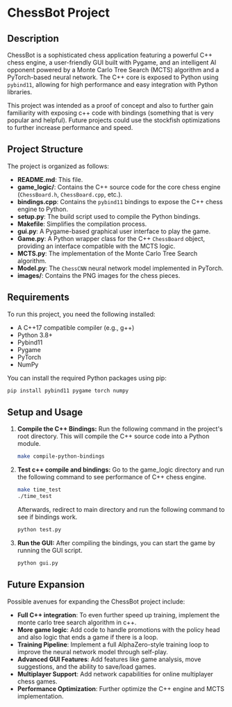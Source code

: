# ChessBot Project

## Description

ChessBot is a sophisticated chess application featuring a powerful C++ chess engine, a user-friendly GUI built with Pygame, and an intelligent AI opponent powered by a Monte Carlo Tree Search (MCTS) algorithm and a PyTorch-based neural network. The C++ core is exposed to Python using `pybind11`, allowing for high performance and easy integration with Python libraries. 

This project was intended as a proof of concept and also to further gain familiarity with exposing c++ code with bindings (something that is very popular and helpful). Future projects could use the stockfish optimizations to further increase performance and speed. 

## Project Structure

The project is organized as follows:
- **README.md**: This file.
- **game_logic/**: Contains the C++ source code for the core chess engine (`ChessBoard.h`, `ChessBoard.cpp`, etc.).
- **bindings.cpp**: Contains the `pybind11` bindings to expose the C++ chess engine to Python.
- **setup.py**: The build script used to compile the Python bindings.
- **Makefile**: Simplifies the compilation process.
- **gui.py**: A Pygame-based graphical user interface to play the game.
- **Game.py**: A Python wrapper class for the C++ `ChessBoard` object, providing an interface compatible with the MCTS logic.
- **MCTS.py**: The implementation of the Monte Carlo Tree Search algorithm.
- **Model.py**: The `ChessCNN` neural network model implemented in PyTorch.
- **images/**: Contains the PNG images for the chess pieces.

## Requirements

To run this project, you need the following installed:
- A C++17 compatible compiler (e.g., g++)
- Python 3.8+
- Pybind11
- Pygame
- PyTorch
- NumPy

You can install the required Python packages using pip:
```bash
pip install pybind11 pygame torch numpy
```

## Setup and Usage

1.  **Compile the C++ Bindings:**
    Run the following command in the project's root directory. This will compile the C++ source code into a Python module.
    ```bash
    make compile-python-bindings
    ```

2. **Test c++ compile and bindings:**
    Go to the game_logic directory and run the following command to see performance of C++ chess engine. 
    ```bash
    make time_test
    ./time_test
    ```
    Afterwards, redirect to main directory and run the following command to see if bindings work.
    ```bash
    python test.py
    ```

2.  **Run the GUI:**
    After compiling the bindings, you can start the game by running the GUI script.
    ```bash
    python gui.py
    ```

## Future Expansion

Possible avenues for expanding the ChessBot project include:
- **Full C++ integration**: To even further speed up training, implement the monte carlo tree search algorithm in c++. 
- **More game logic**: Add code to handle promotions with the policy head and also logic that ends a game if there is a loop. 
- **Training Pipeline**: Implement a full AlphaZero-style training loop to improve the neural network model through self-play.
- **Advanced GUI Features**: Add features like game analysis, move suggestions, and the ability to save/load games.
- **Multiplayer Support**: Add network capabilities for online multiplayer chess games.
- **Performance Optimization**: Further optimize the C++ engine and MCTS implementation.
